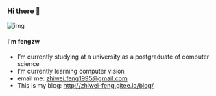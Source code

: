 ### Hi there 👋

![img](https://s1.ax1x.com/2020/07/14/UUQARs.md.jpg)

#### I'm fengzw
- I’m currently studying at a university as a postgraduate of computer science
- I’m currently learning computer vision
- email me: <zhiwei.feng1995@gmail.com>
- This is my blog: <http://zhiwei-feng.gitee.io/blog/>
<!--
**zhiwei-Feng/zhiwei-Feng** is a ✨ _special_ ✨ repository because its `README.md` (this file) appears on your GitHub profile.

Here are some ideas to get you started:

- 🔭 I’m currently working on ...
- 🌱 I’m currently learning ...
- 👯 I’m looking to collaborate on ...
- 🤔 I’m looking for help with ...
- 💬 Ask me about ...
- 📫 How to reach me: ...
- 😄 Pronouns: ...
- ⚡ Fun fact: ...
-->



